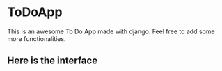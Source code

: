 # ToDoApp

This is an awesome To Do App made with django.
Feel free to add some more functionalities.

## Here is the interface
